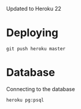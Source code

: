 Updated to Heroku 22
# Deploying

    git push heroku master

# Database
Connecting to the database

    heroku pg:psql